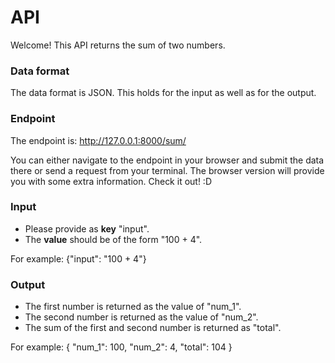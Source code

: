 # API 

Welcome!
This API returns the sum of two numbers.

### Data format
The data format is JSON. This holds for the input as well as for the output.

### Endpoint
The endpoint is: http://127.0.0.1:8000/sum/

You can either navigate to the endpoint in your browser and submit the data there or send a request from your terminal.
The browser version will provide you with some extra information. Check it out! :D

### Input
- Please provide as **key** "input".
- The **value** should be of the form "100 + 4".

For example: {"input": "100 + 4"}

### Output
- The first number is returned as the value of "num_1".
- The second number is returned as the value of "num_2".
- The sum of the first and second number is returned as "total".

For example:
{
    "num_1": 100,
    "num_2": 4,
    "total": 104
}


